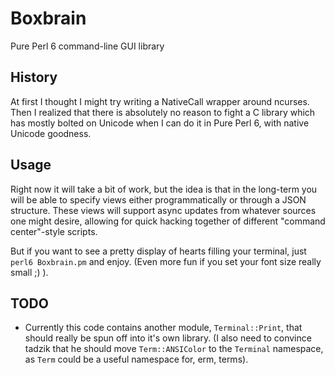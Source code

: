 # Boxbrain

Pure Perl 6 command-line GUI library

## History

At first I thought I might try writing a NativeCall wrapper around ncurses. Then I realized that there is absolutely no reason to fight a C library which has mostly bolted on Unicode when I can do it in Pure Perl 6, with native Unicode goodness.

## Usage

Right now it will take a bit of work, but the idea is that in the long-term you will be able to specify views either programmatically or through a JSON structure. These views will support async updates from whatever sources one might desire, allowing for quick hacking together of different "command center"-style scripts.

But if you want to see a pretty display of hearts filling your terminal, just `perl6 Boxbrain.pm` and enjoy. (Even more fun if you set your font size really small ;) ).

## TODO

- Currently this code contains another module, `Terminal::Print`, that should really be spun off into it's own library. (I also need to convince tadzik that he should move `Term::ANSIColor` to the `Terminal` namespace, as `Term` could be a useful namespace for, erm, terms).
